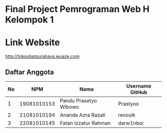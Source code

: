# Final Project Pemrograman Web H Kelompok 1

# Link Website
http://tokoobatsurabaya.wuaze.com

## Daftar Anggota

| No | NPM           | Nama                    | Username GitHub |
|----|---------------|-------------------------|-----------------|
| 1  | 19081010153   | Pandu Prasetyo Wibowo   | Prastyoo        |
| 2  | 21081010194 | Ananda Azra Razali      | revoulk         |
| 3  | 22081010145   | Fatan Izzatur Rahman   | darw1nboi        |
